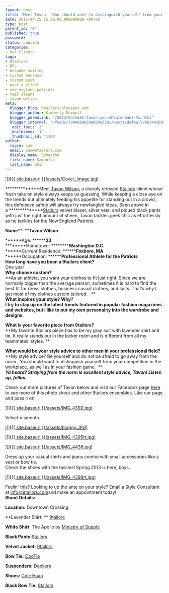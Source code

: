 ```yaml
---
layout: post
title: 'Meet Tavon: "You should want to distinguish yourself from your competition."'
date: 2013-04-25 15:20:00.000000000 +00:00
type: post
parent_id: '0'
published: true
password: ''
status: publish
categories:
- Our Clients
tags:
- 9tailors
- NFL
- bespoke suiting
- custom menswear
- custom suit
- meet a client
- new england patriots
- real client
- tavon wilson
meta:
  blogger_blog: 9tailors.blogspot.com
  blogger_author: Kimberly Maxwell
  blogger_permalink: "/2013/04/meet-tavon-you-should-want-to.html"
  blogger_internal: "/feeds/7394569855460563391/posts/default/6534416672807533917"
  _edit_last: '2'
  _encloseme: '1'
  _thumbnail_id: '1185'
author:
  login: sam
  email: sam@9tailors.com
  display_name: Samantha
  first_name: Samantha
  last_name: Shih
---
```

[![]({{ site.baseurl }}/assets/Cover_Image.jpg)](http://4.bp.blogspot.com/-7pA3JmnuQmM/UXlGiyFkIBI/AAAAAAAACr8/VBJjIdmeo80/s1600/Cover_Image.jpg)

**************Meet [Tavon Wilson](http://www.patriots.com/team/roster/Tavon-Wilson/80834f96-6849-4adf-af92-d1b87e36b63a), a sharply dressed [9tailors](http://www.9tailors.com/) client whose fresh take on style always keeps us guessing. While keeping a close eye on the trends but ultimately feeding his appetite for standing out in a crowd, this defensive safety will always try newfangled ideas. Seen above in a **************[9tailors](http://www.9tailors.com/) velvet blazer, silver vest, and piqued black pants with just the right amount of sheen, Tavon tackles geek chic as effortlessly as he tackles for the New England Patriots.   

**Name****: ******Tavon Wilson****

******Age: **********23****  
********Hometown: ******************Washington D.C.**********  
******Current Residence: **************Foxboro, MA********  
******Occupation: **********Professional Athlete for the Patriots****  
**How long have you been a 9tailors client?**  
One year  
**Why choose custom?**  
**As an athlete, you want your clothes to fit just right. Since we are normally bigger than the average person, sometimes it is hard to find the best fit for dress clothes, business casual clothes, and suits. That’s why I get most of my clothes custom tailored.   **  
****************What inspires your style? Why?****************  
**********I try to stay up on the latest trends featured in popular fashion magazines and websites, but I like to put my own personality into the wardrobe and designs.**********

****************************What is your favorite piece from 9tailors?****************************  
**My favorite 9tailors piece has to be my gray suit with lavender shirt and tie. It really stands out in the locker room and is different from all my teammates’ styles. **

****What would be your style advice to other men in your professional field?****  
**My style advice? Be yourself and do not be afraid to go away from the norm.  You should want to distinguish yourself from your competition in the workplace, as well as in your fashion game.  **  
******_Ya heard? Straying from the norm is excellent style advice, Tavon! Listen up, fellas._******  
  
Check out more pictures of Tavon below and visit our Facebook page [here](https://www.facebook.com/pages/9tailors/49696314250) to see more of this photo shoot and other 9tailors ensembles. Like our page and pass it on!  
  

[![]({{ site.baseurl }}/assets/IMG_4392.jpg)](http://2.bp.blogspot.com/-C33xzcZ2dT4/UXlHWx1mcGI/AAAAAAAACsQ/BaCNKgm3Q9Y/s1600/IMG_4392.jpg)

Velvet = smooth.

[![]({{ site.baseurl }}/assets/bloggy.JPG)](http://4.bp.blogspot.com/-JPQjmZ6iqvc/UXlGjwmr6pI/AAAAAAAACsI/LuLqBtDKS70/s1600/bloggy.JPG)

[![]({{ site.baseurl }}/assets/IMG_4395rt.jpg)](http://2.bp.blogspot.com/-gbPxRkoJBoQ/UXBcj9zOQyI/AAAAAAAACoU/RBMrf2Frmz4/s1600/IMG_4395rt.jpg)

[![]({{ site.baseurl }}/assets/IMG_4436.jpg)](http://3.bp.blogspot.com/-pC4EMsCBJrs/UXBc8zATxeI/AAAAAAAACp0/6K-AbVthNcY/s1600/IMG_4436.jpg)

Dress up your casual shirts and jeans combo with small accessories like a vest or bow tie.  
Check the shoes with the tassles! Spring 2013 is here, boys.

[![]({{ site.baseurl }}/assets/IMG_4398rt.jpg)](http://2.bp.blogspot.com/-S7Ro7UEUVsU/UXBcpkwJ7hI/AAAAAAAACos/V-nHHVitxMw/s1600/IMG_4398rt.jpg)

Feelin' this? Looking to up the ante on your style? Email a Style Consultant at [info@9tailors.com](mailto:info@9tailors.com)and make an appointment today!  
**Shoot Details:**

**Location:** Downtown Crossing

**Lavender Shirt: ** [9tailors](http://www.9tailors.com/)

**White Shirt**: The Apollo by [Ministry of Supply](http://ministryofsupply.com/)

**Black Pants:**[9tailors](http://www.9tailors.com/)

**Velvet Jacket:** [9tailors](http://www.9tailors.com/)

**Bow Tie:** [OooTie](http://www.oootie.com/)

**Suspenders:** D[ockers](http://us.dockers.com/home/index.jsp)

**Shoes:** [Cole Haan](http://www.colehaan.com/colehaan/home.jsp)

**Black Bow Tie:** [9tailors](http://www.9tailors.com/)